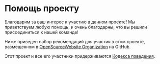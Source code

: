 # Помощь проекту

Благодарим за ваш интерес к участию в данном проекте! Мы приветствуем любую помощь, и очень благодарны, что вы решили присоединиться к нашей команде!

Ниже приведен набор рекомендаций для участия в этом проекте, размещенном в [OpenSourceWebsite Organization](https://github.com/opensourcewebsite-org) на GitHub.

Этот проект и все его участники придерживаются [Кодекса поведения](CODE_OF_CONDUCT.md).
